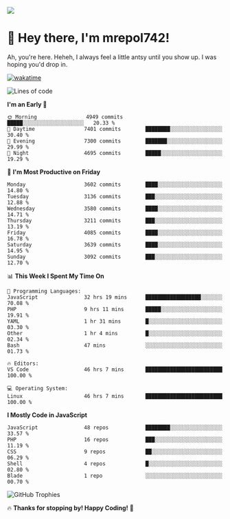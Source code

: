 ![](https://media.tenor.com/FUEC3dPyVhEAAAAM/welcome-back-minions.gif)

# 👋 Hey there, I'm mrepol742!
Ah, you're here. Heheh, 
I always feel a little antsy until you show up. I was hoping you'd drop in.

[![wakatime](https://wakatime.com/badge/user/8ad4afa2-1a56-40d1-a949-4663473915b6.svg)](https://wakatime.com/@mrepol742)

<!--START_SECTION:mrepol742-->
![Lines of code](https://img.shields.io/badge/From%20Hello%20World%20I%27ve%20Written-19.6%20million%20lines%20of%20code-blue)

**I'm an Early 🐤** 

```text
🌞 Morning                4949 commits        █████░░░░░░░░░░░░░░░░░░░░   20.33 % 
🌆 Daytime                7401 commits        ████████░░░░░░░░░░░░░░░░░   30.40 % 
🌃 Evening                7300 commits        ███████░░░░░░░░░░░░░░░░░░   29.99 % 
🌙 Night                  4695 commits        █████░░░░░░░░░░░░░░░░░░░░   19.29 % 
```
📅 **I'm Most Productive on Friday** 

```text
Monday                   3602 commits        ████░░░░░░░░░░░░░░░░░░░░░   14.80 % 
Tuesday                  3136 commits        ███░░░░░░░░░░░░░░░░░░░░░░   12.88 % 
Wednesday                3580 commits        ████░░░░░░░░░░░░░░░░░░░░░   14.71 % 
Thursday                 3211 commits        ███░░░░░░░░░░░░░░░░░░░░░░   13.19 % 
Friday                   4085 commits        ████░░░░░░░░░░░░░░░░░░░░░   16.78 % 
Saturday                 3639 commits        ████░░░░░░░░░░░░░░░░░░░░░   14.95 % 
Sunday                   3092 commits        ███░░░░░░░░░░░░░░░░░░░░░░   12.70 % 
```


📊 **This Week I Spent My Time On** 

```text
💬 Programming Languages: 
JavaScript               32 hrs 19 mins      ██████████████████░░░░░░░   70.08 % 
PHP                      9 hrs 11 mins       █████░░░░░░░░░░░░░░░░░░░░   19.91 % 
YAML                     1 hr 31 mins        █░░░░░░░░░░░░░░░░░░░░░░░░   03.30 % 
Other                    1 hr 4 mins         █░░░░░░░░░░░░░░░░░░░░░░░░   02.34 % 
Bash                     47 mins             ░░░░░░░░░░░░░░░░░░░░░░░░░   01.73 % 

🔥 Editors: 
VS Code                  46 hrs 7 mins       █████████████████████████   100.00 % 

💻 Operating System: 
Linux                    46 hrs 7 mins       █████████████████████████   100.00 % 
```

**I Mostly Code in JavaScript** 

```text
JavaScript               48 repos            ████████░░░░░░░░░░░░░░░░░   33.57 % 
PHP                      16 repos            ███░░░░░░░░░░░░░░░░░░░░░░   11.19 % 
CSS                      9 repos             ██░░░░░░░░░░░░░░░░░░░░░░░   06.29 % 
Shell                    4 repos             █░░░░░░░░░░░░░░░░░░░░░░░░   02.80 % 
Blade                    1 repo              ░░░░░░░░░░░░░░░░░░░░░░░░░   00.70 % 
```




<!--END_SECTION:mrepol742-->

![GitHub Trophies](https://github-profile-trophy.vercel.app/?username=mrepol742&theme=dracula)

🔥 **Thanks for stopping by! Happy Coding!** 🚀
